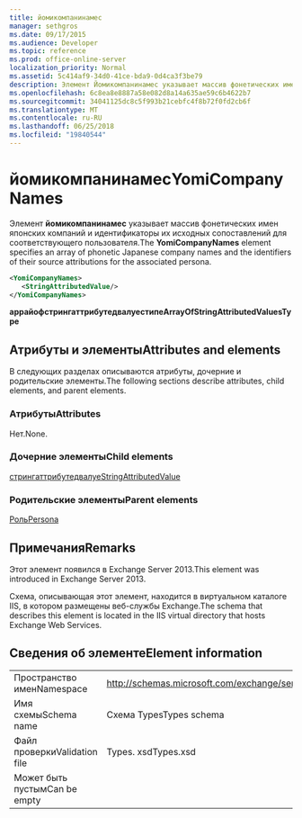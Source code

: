 ```yaml
---
title: йомикомпанинамес
manager: sethgros
ms.date: 09/17/2015
ms.audience: Developer
ms.topic: reference
ms.prod: office-online-server
localization_priority: Normal
ms.assetid: 5c414af9-34d0-41ce-bda9-0d4ca3f3be79
description: Элемент Йомикомпанинамес указывает массив фонетических имен японских компаний и идентификаторы их исходных сопоставлений для соответствующего пользователя.
ms.openlocfilehash: 6c8ea8e8887a58e082d8a14a635ae59c6b4622b7
ms.sourcegitcommit: 34041125dc8c5f993b21cebfc4f8b72f0fd2cb6f
ms.translationtype: MT
ms.contentlocale: ru-RU
ms.lasthandoff: 06/25/2018
ms.locfileid: "19840544"
---
```

# <a name="yomicompanynames"></a><span data-ttu-id="e2318-103">йомикомпанинамес</span><span class="sxs-lookup"><span data-stu-id="e2318-103">YomiCompanyNames</span></span>

<span data-ttu-id="e2318-104">Элемент **йомикомпанинамес** указывает массив фонетических имен японских компаний и идентификаторы их исходных сопоставлений для соответствующего пользователя.</span><span class="sxs-lookup"><span data-stu-id="e2318-104">The **YomiCompanyNames** element specifies an array of phonetic Japanese company names and the identifiers of their source attributions for the associated persona.</span></span> 
  
```XML
<YomiCompanyNames>
   <StringAttributedValue/>
</YomiCompanyNames>
```

 <span data-ttu-id="e2318-105">**аррайофстрингаттрибутедвалуестипе**</span><span class="sxs-lookup"><span data-stu-id="e2318-105">**ArrayOfStringAttributedValuesType**</span></span>
## <a name="attributes-and-elements"></a><span data-ttu-id="e2318-106">Атрибуты и элементы</span><span class="sxs-lookup"><span data-stu-id="e2318-106">Attributes and elements</span></span>

<span data-ttu-id="e2318-107">В следующих разделах описываются атрибуты, дочерние и родительские элементы.</span><span class="sxs-lookup"><span data-stu-id="e2318-107">The following sections describe attributes, child elements, and parent elements.</span></span>
  
### <a name="attributes"></a><span data-ttu-id="e2318-108">Атрибуты</span><span class="sxs-lookup"><span data-stu-id="e2318-108">Attributes</span></span>

<span data-ttu-id="e2318-109">Нет.</span><span class="sxs-lookup"><span data-stu-id="e2318-109">None.</span></span>
  
### <a name="child-elements"></a><span data-ttu-id="e2318-110">Дочерние элементы</span><span class="sxs-lookup"><span data-stu-id="e2318-110">Child elements</span></span>

[<span data-ttu-id="e2318-111">стрингаттрибутедвалуе</span><span class="sxs-lookup"><span data-stu-id="e2318-111">StringAttributedValue</span></span>](stringattributedvalue.md)
  
### <a name="parent-elements"></a><span data-ttu-id="e2318-112">Родительские элементы</span><span class="sxs-lookup"><span data-stu-id="e2318-112">Parent elements</span></span>

[<span data-ttu-id="e2318-113">Роль</span><span class="sxs-lookup"><span data-stu-id="e2318-113">Persona</span></span>](persona.md)
  
## <a name="remarks"></a><span data-ttu-id="e2318-114">Примечания</span><span class="sxs-lookup"><span data-stu-id="e2318-114">Remarks</span></span>

<span data-ttu-id="e2318-115">Этот элемент появился в Exchange Server 2013.</span><span class="sxs-lookup"><span data-stu-id="e2318-115">This element was introduced in Exchange Server 2013.</span></span>
  
<span data-ttu-id="e2318-116">Схема, описывающая этот элемент, находится в виртуальном каталоге IIS, в котором размещены веб-службы Exchange.</span><span class="sxs-lookup"><span data-stu-id="e2318-116">The schema that describes this element is located in the IIS virtual directory that hosts Exchange Web Services.</span></span>
  
## <a name="element-information"></a><span data-ttu-id="e2318-117">Сведения об элементе</span><span class="sxs-lookup"><span data-stu-id="e2318-117">Element information</span></span>

|||
|:-----|:-----|
|<span data-ttu-id="e2318-118">Пространство имен</span><span class="sxs-lookup"><span data-stu-id="e2318-118">Namespace</span></span>  <br/> |http://schemas.microsoft.com/exchange/services/2006/types  <br/> |
|<span data-ttu-id="e2318-119">Имя схемы</span><span class="sxs-lookup"><span data-stu-id="e2318-119">Schema name</span></span>  <br/> |<span data-ttu-id="e2318-120">Схема Types</span><span class="sxs-lookup"><span data-stu-id="e2318-120">Types schema</span></span>  <br/> |
|<span data-ttu-id="e2318-121">Файл проверки</span><span class="sxs-lookup"><span data-stu-id="e2318-121">Validation file</span></span>  <br/> |<span data-ttu-id="e2318-122">Types. xsd</span><span class="sxs-lookup"><span data-stu-id="e2318-122">Types.xsd</span></span>  <br/> |
|<span data-ttu-id="e2318-123">Может быть пустым</span><span class="sxs-lookup"><span data-stu-id="e2318-123">Can be empty</span></span>  <br/> ||
   


